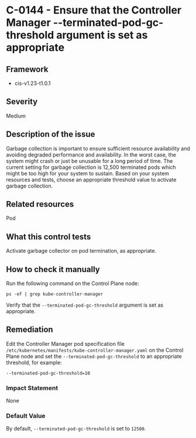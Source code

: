 # C-0144 - Ensure that the Controller Manager --terminated-pod-gc-threshold argument is set as appropriate

## Framework
* cis-v1.23-t1.0.1
 
## Severity
Medium

## Description of the issue
Garbage collection is important to ensure sufficient resource availability and avoiding degraded performance and availability. In the worst case, the system might crash or just be unusable for a long period of time. The current setting for garbage collection is 12,500 terminated pods which might be too high for your system to sustain. Based on your system resources and tests, choose an appropriate threshold value to activate garbage collection.
 
## Related resources
Pod
 
## What this control tests 
Activate garbage collector on pod termination, as appropriate.
 
## How to check it manually 
Run the following command on the Control Plane node:

 
```
ps -ef | grep kube-controller-manager

```
 Verify that the `--terminated-pod-gc-threshold` argument is set as appropriate.
 
## Remediation
Edit the Controller Manager pod specification file `/etc/kubernetes/manifests/kube-controller-manager.yaml` on the Control Plane node and set the `--terminated-pod-gc-threshold` to an appropriate threshold, for example:

 
```
--terminated-pod-gc-threshold=10

```
 
### Impact Statement
None
 
### Default Value
By default, `--terminated-pod-gc-threshold` is set to `12500`.
 
